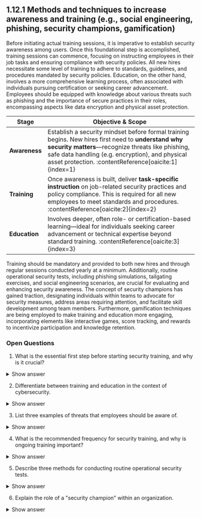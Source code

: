 ## 1.12.1 Methods and techniques to increase awareness and training (e.g., social engineering, phishing, security champions, gamification) ##

Before initiating actual training sessions, it is imperative to establish security awareness among users. Once this foundational step is accomplished, training sessions can commence, focusing on instructing employees in their job tasks and ensuring compliance with security policies. All new hires necessitate some level of training to adhere to standards, guidelines, and procedures mandated by security policies. Education, on the other hand, involves a more comprehensive learning process, often associated with individuals pursuing certification or seeking career advancement. Employees should be equipped with knowledge about various threats such as phishing and the importance of secure practices in their roles, encompassing aspects like data encryption and physical asset protection. 

| Stage       | Objective & Scope |
|-------------|-------------------|
| **Awareness** | Establish a security mindset before formal training begins. New hires first need to **understand why security matters**—recognize threats like phishing, safe data handling (e.g. encryption), and physical asset protection. :contentReference[oaicite:1]{index=1} |
| **Training**   | Once awareness is built, deliver **task-specific instruction** on job-related security practices and policy compliance. This is required for all new employees to meet standards and procedures. :contentReference[oaicite:2]{index=2} |
| **Education**  | Involves deeper, often role- or certification-based learning—ideal for individuals seeking career advancement or technical expertise beyond standard training. :contentReference[oaicite:3]{index=3} |

Training should be mandatory and provided to both new hires and through regular sessions conducted yearly at a minimum. Additionally, routine operational security tests, including phishing simulations, tailgating exercises, and social engineering scenarios, are crucial for evaluating and enhancing security awareness. The concept of security champions has gained traction, designating individuals within teams to advocate for security measures, address areas requiring attention, and facilitate skill development among team members. Furthermore, gamification techniques are being employed to make training and education more engaging, incorporating elements like interactive games, score tracking, and rewards to incentivize participation and knowledge retention.

### Open Questions ###

1. What is the essential first step before starting security training, and why is it crucial?
<details>
  <summary>Show answer</summary>
Establishing security awareness is crucial before starting training. This foundation ensures employees understand the importance of security and are more receptive to training content.
</details>

2. Differentiate between training and education in the context of cybersecurity.
<details>
  <summary>Show answer</summary>
Training focuses on specific job tasks and compliance with security policies, while education is broader, involving deeper learning and career advancement. Education often includes certifications and advanced concepts.
</details>

3. List three examples of threats that employees should be aware of.
<details>
  <summary>Show answer</summary>
Employees should be aware of threats like phishing, malware, and social engineering. These are common attack vectors used to compromise data and systems.
</details>

4. What is the recommended frequency for security training, and why is ongoing training important?
<details>
  <summary>Show answer</summary>
Security training should be mandatory for all employees, with new hire training and annual refresher sessions at a minimum. Regular training keeps employees updated on evolving threats and reinforces best practices.
</details>

5. Describe three methods for conducting routine operational security tests.
<details>
  <summary>Show answer</summary>
Operational security tests can include phishing simulations, tailgating exercises, and social engineering scenarios. These tests assess employee preparedness and identify vulnerabilities in security practices.
</details>

6. Explain the role of a "security champion" within an organization.
<details>
  <summary>Show answer</summary>
Security champions are individuals within teams who promote security awareness, address concerns, and help develop team members' security skills. They act as liaisons between security teams and employees.
</details>

